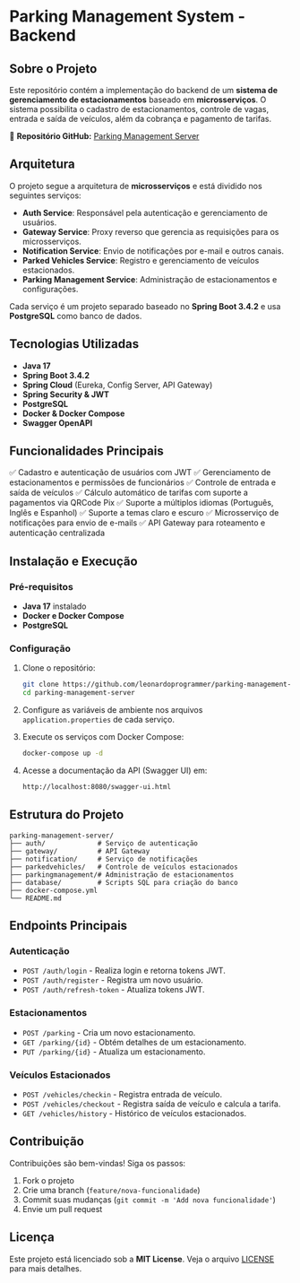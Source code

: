 # Parking Management System - Backend






## Sobre o Projeto

Este repositório contém a implementação do backend de um **sistema de gerenciamento de estacionamentos** baseado em **microsserviços**. O sistema possibilita o cadastro de estacionamentos, controle de vagas, entrada e saída de veículos, além da cobrança e pagamento de tarifas.

🔗 **Repositório GitHub:** [Parking Management Server](https://github.com/leonardoprogrammer/parking-management-server)

## Arquitetura

O projeto segue a arquitetura de **microsserviços** e está dividido nos seguintes serviços:

- **Auth Service**: Responsável pela autenticação e gerenciamento de usuários.
- **Gateway Service**: Proxy reverso que gerencia as requisições para os microsserviços.
- **Notification Service**: Envio de notificações por e-mail e outros canais.
- **Parked Vehicles Service**: Registro e gerenciamento de veículos estacionados.
- **Parking Management Service**: Administração de estacionamentos e configurações.

Cada serviço é um projeto separado baseado no **Spring Boot 3.4.2** e usa **PostgreSQL** como banco de dados.

## Tecnologias Utilizadas

- **Java 17**
- **Spring Boot 3.4.2**
- **Spring Cloud** (Eureka, Config Server, API Gateway)
- **Spring Security & JWT**
- **PostgreSQL**
- **Docker & Docker Compose**
- **Swagger OpenAPI**

## Funcionalidades Principais

✅ Cadastro e autenticação de usuários com JWT
✅ Gerenciamento de estacionamentos e permissões de funcionários
✅ Controle de entrada e saída de veículos
✅ Cálculo automático de tarifas com suporte a pagamentos via QRCode Pix
✅ Suporte a múltiplos idiomas (Português, Inglês e Espanhol)
✅ Suporte a temas claro e escuro
✅ Microsserviço de notificações para envio de e-mails
✅ API Gateway para roteamento e autenticação centralizada

## Instalação e Execução

### Pré-requisitos

- **Java 17** instalado
- **Docker e Docker Compose**
- **PostgreSQL**

### Configuração

1. Clone o repositório:

   ```sh
   git clone https://github.com/leonardoprogrammer/parking-management-server.git
   cd parking-management-server
   ```

2. Configure as variáveis de ambiente nos arquivos `application.properties` de cada serviço.

3. Execute os serviços com Docker Compose:

   ```sh
   docker-compose up -d
   ```

4. Acesse a documentação da API (Swagger UI) em:

   ```sh
   http://localhost:8080/swagger-ui.html
   ```

## Estrutura do Projeto

```
parking-management-server/
├── auth/             # Serviço de autenticação
├── gateway/          # API Gateway
├── notification/     # Serviço de notificações
├── parkedvehicles/   # Controle de veículos estacionados
├── parkingmanagement/# Administração de estacionamentos
├── database/         # Scripts SQL para criação do banco
├── docker-compose.yml
└── README.md
```

## Endpoints Principais

### Autenticação

- `POST /auth/login` - Realiza login e retorna tokens JWT.
- `POST /auth/register` - Registra um novo usuário.
- `POST /auth/refresh-token` - Atualiza tokens JWT.

### Estacionamentos

- `POST /parking` - Cria um novo estacionamento.
- `GET /parking/{id}` - Obtém detalhes de um estacionamento.
- `PUT /parking/{id}` - Atualiza um estacionamento.

### Veículos Estacionados

- `POST /vehicles/checkin` - Registra entrada de veículo.
- `POST /vehicles/checkout` - Registra saída de veículo e calcula a tarifa.
- `GET /vehicles/history` - Histórico de veículos estacionados.

## Contribuição

Contribuições são bem-vindas! Siga os passos:

1. Fork o projeto
2. Crie uma branch (`feature/nova-funcionalidade`)
3. Commit suas mudanças (`git commit -m 'Add nova funcionalidade'`)
4. Envie um pull request

## Licença

Este projeto está licenciado sob a **MIT License**. Veja o arquivo [LICENSE](LICENSE) para mais detalhes.

